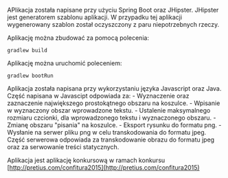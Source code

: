APlikacja została napisane przy użyciu Spring Boot oraz JHipster.
JHipster jest generatorem szablonu aplikacji.
W przypadku tej aplikacji wygenerowany szablon został oczyszczony z paru niepotrzebnych rzeczy.

Aplikację można zbudować za pomocą polecenia:
```
gradlew build
```
Aplikację można uruchomić poleceniem:
```
gradlew bootRun
```

Aplikacja została napisana przy wykorzystaniu języka Javascript oraz Java.
Część napisana w Javascipt odpowiada za:
	- Wyznaczenie oraz zaznaczenie największego prostokątnego obszaru na koszulce.
	- Wpisanie w wyznaczony obszar wprowadzone tekstu.
	- Ustalenie maksymalnego rozmiaru czcionki, dla wprowadzonego tekstu i wyznaczonego obszaru.
	- Zmianę obszaru "pisania" na koszulce.
	- Eksport rysunku do formatu png.
	- Wysłanie na serwer pliku png w celu transkodowania do formatu jpeg.
Część serwerowa odpowiada za transkodowanie obrazu do formatu jpeg oraz za serwowanie treści statycznych.


Aplikacja jest aplikację konkursową w ramach konkursu [http://pretius.com/confitura2015](http://pretius.com/confitura2015)